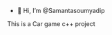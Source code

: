 - 👋 Hi, I’m @Samantasoumyadip

This is a Car game c++ project

<!---
Samantasoumyadip/Samantasoumyadip is a ✨ special ✨ repository because its `README.md` (this file) appears on your GitHub profile.
You can click the Preview link to take a look at your changes.
--->
